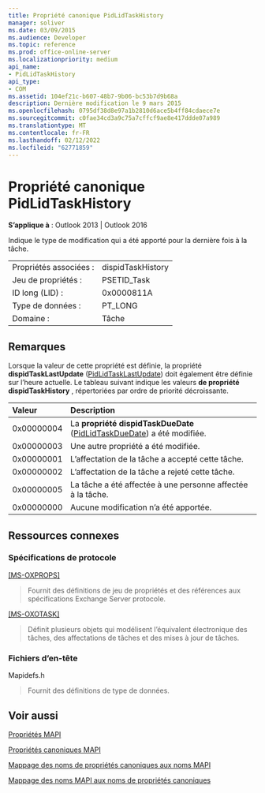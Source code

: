 ```yaml
---
title: Propriété canonique PidLidTaskHistory
manager: soliver
ms.date: 03/09/2015
ms.audience: Developer
ms.topic: reference
ms.prod: office-online-server
ms.localizationpriority: medium
api_name:
- PidLidTaskHistory
api_type:
- COM
ms.assetid: 104ef21c-b607-48b7-9b06-bc53b7d9b68a
description: Dernière modification le 9 mars 2015
ms.openlocfilehash: 0795df38d8e97a1b2810d6ace5b4ff84cdaece7e
ms.sourcegitcommit: c0fae34cd3a9c75a7cffcf9ae8e417ddde07a989
ms.translationtype: MT
ms.contentlocale: fr-FR
ms.lasthandoff: 02/12/2022
ms.locfileid: "62771859"
---
```

# <a name="pidlidtaskhistory-canonical-property"></a>Propriété canonique PidLidTaskHistory

  
  
**S’applique à** : Outlook 2013 | Outlook 2016 
  
Indique le type de modification qui a été apporté pour la dernière fois à la tâche.
  
|||
|:-----|:-----|
|Propriétés associées :  <br/> |dispidTaskHistory  <br/> |
|Jeu de propriétés :  <br/> |PSETID_Task  <br/> |
|ID long (LID) :  <br/> |0x0000811A  <br/> |
|Type de données :  <br/> |PT_LONG  <br/> |
|Domaine :  <br/> |Tâche  <br/> |
   
## <a name="remarks"></a>Remarques

Lorsque la valeur de cette propriété est définie, la propriété **dispidTaskLastUpdate** ([PidLidTaskLastUpdate](pidlidtasklastupdate-canonical-property.md)) doit également être définie sur l’heure actuelle. Le tableau suivant indique les valeurs **de propriété dispidTaskHistory** , répertoriées par ordre de priorité décroissante. 
  
|**Valeur**|**Description**|
|:-----|:-----|
|0x00000004  <br/> |La **propriété dispidTaskDueDate** ([PidLidTaskDueDate](pidlidtaskduedate-canonical-property.md)) a été modifiée. |
|0x00000003  <br/> |Une autre propriété a été modifiée. |
|0x00000001  <br/> |L’affectation de la tâche a accepté cette tâche. |
|0x00000002  <br/> |L’affectation de la tâche a rejeté cette tâche. |
|0x00000005  <br/> |La tâche a été affectée à une personne affectée à la tâche. |
|0x00000000  <br/> |Aucune modification n’a été apportée. |
   
## <a name="related-resources"></a>Ressources connexes

### <a name="protocol-specifications"></a>Spécifications de protocole

[[MS-OXPROPS]](https://msdn.microsoft.com/library/f6ab1613-aefe-447d-a49c-18217230b148%28Office.15%29.aspx)
  
> Fournit des définitions de jeu de propriétés et des références aux spécifications Exchange Server protocole.
    
[[MS-OXOTASK]](https://msdn.microsoft.com/library/55600ec0-6195-4730-8436-59c7931ef27e%28Office.15%29.aspx)
  
> Définit plusieurs objets qui modélisent l’équivalent électronique des tâches, des affectations de tâches et des mises à jour de tâches.
    
### <a name="header-files"></a>Fichiers d’en-tête

Mapidefs.h
  
> Fournit des définitions de type de données.
    
## <a name="see-also"></a>Voir aussi



[Propriétés MAPI](mapi-properties.md)
  
[Propriétés canoniques MAPI](mapi-canonical-properties.md)
  
[Mappage des noms de propriétés canoniques aux noms MAPI](mapping-canonical-property-names-to-mapi-names.md)
  
[Mappage des noms MAPI aux noms de propriétés canoniques](mapping-mapi-names-to-canonical-property-names.md)

